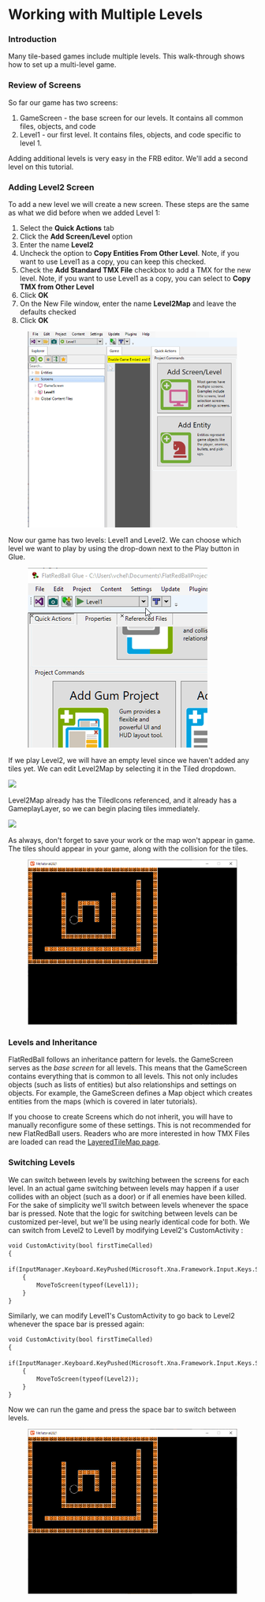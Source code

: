 # Working with Multiple Levels

### Introduction

Many tile-based games include multiple levels. This walk-through shows how to set up a multi-level game.

### Review of Screens

So far our game has two screens:

1. GameScreen - the base screen for our levels. It contains all common files, objects, and code
2. Level1 - our first level. It contains files, objects, and code specific to level 1.

Adding additional levels is very easy in the FRB editor. We'll add a second level on this tutorial.

### Adding Level2 Screen

To add a new level we will create a new screen. These steps are the same as what we did before when we added Level 1:

1. Select the **Quick Actions** tab
2. Click the **Add Screen/Level** option
3. Enter the name **Level2**
4. Uncheck the option to **Copy Entities From Other Level**. Note, if you want to use Level1 as a copy, you can keep this checked.
5. Check the **Add Standard TMX File** checkbox to add a TMX for the new level. Note, if you want to use Level1 as a copy, you can select to **Copy TMX from Other Level**
6. Click **OK**
7. On the New File window, enter the name **Level2Map** and leave the defaults checked
8. Click **OK**

<figure><img src="../../media/2016-08-11_08-56-58.gif" alt=""><figcaption></figcaption></figure>

Now our game has two levels: Level1 and Level2. We can choose which level we want to play by using the drop-down next to the Play button in Glue.

<figure><img src="../../media/2016-08-2021_February_20_132044.gif" alt=""><figcaption></figcaption></figure>

If we play Level2, we will have an empty level since we haven't added any tiles yet. We can edit Level2Map by selecting it in the Tiled dropdown.

![](../../media/2021-02-img\_603174ef881fe.png)

Level2Map already has the TiledIcons referenced, and it already has a GameplayLayer, so we can begin placing tiles immediately.

![](../../media/2021-02-img\_60317559d4c13.png)

As always, don't forget to save your work or the map won't appear in game. The tiles should appear in your game, along with the collision for the tiles.

<figure><img src="../../media/2016-08-2021_February_20_134848.gif" alt=""><figcaption></figcaption></figure>

### Levels and Inheritance

FlatRedBall follows an inheritance pattern for levels. the GameScreen serves as the _base screen_ for all levels. This means that the GameScreen contains everything that is common to all levels. This not only includes objects (such as lists of entities) but also relationships and settings on objects. For example, the GameScreen defines a Map object which creates entities from the maps (which is covered in later tutorials).&#x20;

If you choose to create Screens which do not inherit, you will have to manually reconfigure some of these settings. This is not recommended for new FlatRedBall users. Readers who are more interested in how TMX Files are loaded can read the [LayeredTileMap page](../../documentation/tools/tiled-plugin/flatredball-tilegraphics-layeredtilemap.md).

### Switching Levels

We can switch between levels by switching between the screens for each level. In an actual game switching between levels may happen if a user collides with an object (such as a door) or if all enemies have been killed. For the sake of simplicity we'll switch between levels whenever the space bar is pressed. Note that the logic for switching between levels can be customized per-level, but we'll be using nearly identical code for both. We can switch from Level2 to Level1 by modifying Level2's CustomActivity :

```lang:c#
void CustomActivity(bool firstTimeCalled)
{
    if(InputManager.Keyboard.KeyPushed(Microsoft.Xna.Framework.Input.Keys.Space))
    {
        MoveToScreen(typeof(Level1));
    }
}
```

Similarly, we can modify Level1's CustomActivity to go back to Level2 whenever the space bar is pressed again:

```lang:c#
void CustomActivity(bool firstTimeCalled)
{
    if(InputManager.Keyboard.KeyPushed(Microsoft.Xna.Framework.Input.Keys.Space))
    {
        MoveToScreen(typeof(Level2));
    }
}
```

Now we can run the game and press the space bar to switch between levels.

<figure><img src="../../media/2016-08-2021_February_20_134150.gif" alt=""><figcaption></figcaption></figure>

